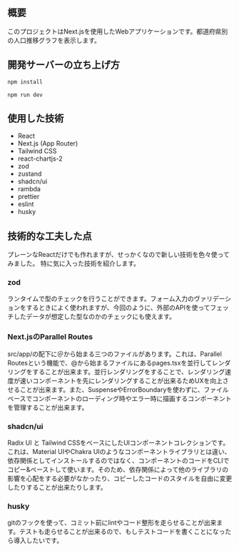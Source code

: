 ## 概要

このプロジェクトはNext.jsを使用したWebアプリケーションです。都道府県別の人口推移グラフを表示します。

## 開発サーバーの立ち上げ方

```bash
npm install
```
```
npm run dev
```

## 使用した技術

- React
- Next.js (App Router)
- Tailwind CSS
- react-chartjs-2 
- zod 
- zustand
- shadcn/ui
- rambda
- prettier
- eslint
- husky

## 技術的な工夫した点

プレーンなReactだけでも作れますが、せっかくなので新しい技術を色々使ってみました。
特に気に入った技術を紹介します。

### zod
ランタイムで型のチェックを行うことができます。フォーム入力のヴァリデーションをするときによく使われますが、今回のように、外部のAPIを使ってフェッチしたデータが想定した型なのかのチェックにも使えます。

### Next.jsのParallel Routes
src/app/の配下に＠から始まる三つのファイルがあります。これは、Parallel Routesという機能で、@から始まるファイルにあるpages.tsxを並行してレンダリングをすることが出来ます。並行レンダリングをすることで、レンダリング速度が速いコンポーネントを先にレンダリングすることが出来るためUXを向上させることが出来ます。また、SuspenseやErrorBoundaryを使わずに、ファイルベースでコンポーネントのローディング時やエラー時に描画するコンポーネントを管理することが出来ます。

### shadcn/ui
Radix UI と Tailwind CSSをベースにしたUIコンポーネントコレクションです。これは、Material UIやChakra UIのようなコンポーネントライブラリとは違い、依存関係としてインストールするのではなく、コンポーネントのコードをCLIでコピー&ペーストして使います。そのため、依存関係によって他のライブラリの影響を心配をする必要がなかったり、コピーしたコードのスタイルを自由に変更したりすることが出来たりします。

### husky
gitのフックを使って、コミット前にlintやコード整形を走らせることが出来ます。テストも走らせることが出来るので、もしテストコードを書くことになったら導入したいです。
